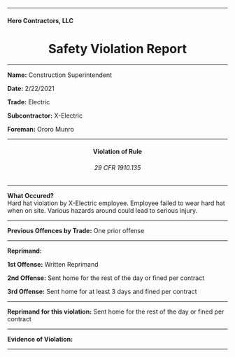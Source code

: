 <hr>
<h4>Hero Contractors, LLC</h4>
<center><h1> Safety Violation Report </h1></center>
<hr>

<p><b>Name:</b> Construction Superintendent</p>
<p><b>Date:</b> 2/22/2021</p>
<p><b>Trade:</b> Electric</p>
<p><b>Subcontractor:</b> X-Electric</p>
<p><b>Foreman:</b> Ororo Munro</p>
<hr>

<center><h4> Violation of Rule </h4></center>
<center><h6> 29 CFR 1910.135 </h6></center>
<hr>

<p><b>What Occured?</b><br>
Hard hat violation by X-Electric employee.  Employee failed to wear hard hat when on site.  Various hazards around could lead to serious injury.</p>
<hr>

<p><b>Previous Offences by Trade:</b> One prior offense</p>
<hr>

<p><b>Reprimand:</b></p>
<p><b>1st Offense:</b> Written Reprimand</p>
<p><b>2nd Offense:</b> Sent home for the rest of the day or fined per contract</p>
<p><b>3rd Offense:</b> Sent home for at least 3 days and fined per contract</p>
<hr>

<p><b>Reprimand for this violation:</b> Sent home for the rest of the day or fined per contract</p>
<hr>
<p><b>Evidence of Violation:</b></p>
<hr>